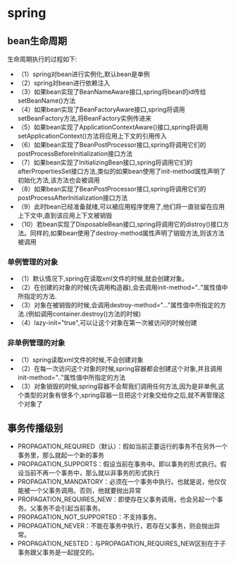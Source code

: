 # spring

## bean生命周期

生命周期执行的过程如下:

+ （1）spring对bean进行实例化,默认bean是单例
+ （2）spring对bean进行依赖注入
+ （3）如果bean实现了BeanNameAware接口,spring将bean的id传给setBeanName()方法
+ （4）如果bean实现了BeanFactoryAware接口,spring将调用setBeanFactory方法,将BeanFactory实例传进来
+ （5）如果bean实现了ApplicationContextAware()接口,spring将调用setApplicationContext()方法将应用上下文的引用传入
+ （6）如果bean实现了BeanPostProcessor接口,spring将调用它们的postProcessBeforeInitialization接口方法
+ （7）如果bean实现了InitializingBean接口,spring将调用它们的afterPropertiesSet接口方法,类似的如果bean使用了init-method属性声明了初始化方法,该方法也会被调用
+ （8）如果bean实现了BeanPostProcessor接口,spring将调用它们的postProcessAfterInitialization接口方法
+ （9）此时bean已经准备就绪,可以被应用程序使用了,他们将一直驻留在应用上下文中,直到该应用上下文被销毁
+ （10）若bean实现了DisposableBean接口,spring将调用它的distroy()接口方法。同样的,如果bean使用了destroy-method属性声明了销毁方法,则该方法被调用

### 单例管理的对象

+ （1）默认情况下,spring在读取xml文件的时候,就会创建对象。
+ （2）在创建的对象的时候(先调用构造器),会去调用init-method=".."属性值中所指定的方法.
+ （3）对象在被销毁的时候,会调用destroy-method="..."属性值中所指定的方法.(例如调用container.destroy()方法的时候)
+ （4）lazy-init="true",可以让这个对象在第一次被访问的时候创建

### 非单例管理的对象

+ （1）spring读取xml文件的时候,不会创建对象
+ （2）在每一次访问这个对象的时候,spring容器都会创建这个对象,并且调用init-method=".."属性值中所指定的方法
+ （3）对象销毁的时候,spring容器不会帮我们调用任何方法,因为是非单例,这个类型的对象有很多个,spring容器一旦把这个对象交给你之后,就不再管理这个对象了

## 事务传播级别

+ PROPAGATION_REQUIRED（默认）：假如当前正要运行的事务不在另外一个事务里，那么就起一个新的事务
+ PROPAGATION_SUPPORTS：假设当前在事务中。即以事务的形式执行。假设当前不再一个事务中，那么就以非事务的形式执行
+ PROPAGATION_MANDATORY：必须在一个事务中执行。也就是说，他仅仅能被一个父事务调用。否则，他就要抛出异常
+ PROPAGATION_REQUIRES_NEW：即使存在父事务调用，也会另起一个事务。父事务不会引起当前事务。
+ PROPAGATION_NOT_SUPPORTED：不支持事务。
+ PROPAGATION_NEVER：不能在事务中执行，若存在父事务，则会抛出异常。
+ PROPAGATION_NESTED：与PROPAGATION_REQUIRES_NEW区别在于子事务跟父事务是一起提交的。



